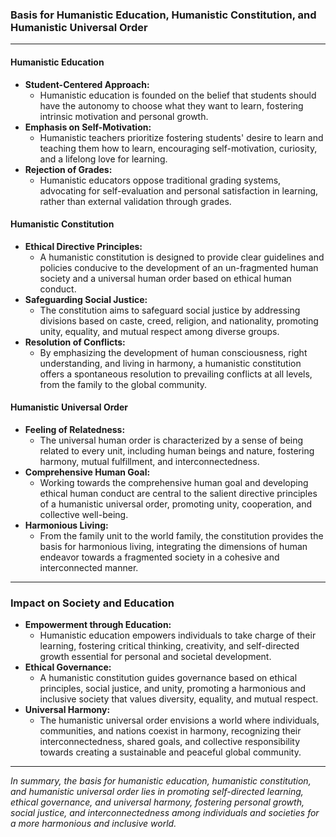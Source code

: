 ### Basis for Humanistic Education, Humanistic Constitution, and Humanistic Universal Order

---

#### Humanistic Education

- **Student-Centered Approach:**
  - Humanistic education is founded on the belief that students should have the autonomy to choose what they want to learn, fostering intrinsic motivation and personal growth.
- **Emphasis on Self-Motivation:**
  - Humanistic teachers prioritize fostering students' desire to learn and teaching them how to learn, encouraging self-motivation, curiosity, and a lifelong love for learning.
- **Rejection of Grades:**
  - Humanistic educators oppose traditional grading systems, advocating for self-evaluation and personal satisfaction in learning, rather than external validation through grades.

#### Humanistic Constitution

- **Ethical Directive Principles:**
  - A humanistic constitution is designed to provide clear guidelines and policies conducive to the development of an un-fragmented human society and a universal human order based on ethical human conduct.
- **Safeguarding Social Justice:**
  - The constitution aims to safeguard social justice by addressing divisions based on caste, creed, religion, and nationality, promoting unity, equality, and mutual respect among diverse groups.
- **Resolution of Conflicts:**
  - By emphasizing the development of human consciousness, right understanding, and living in harmony, a humanistic constitution offers a spontaneous resolution to prevailing conflicts at all levels, from the family to the global community.

#### Humanistic Universal Order

- **Feeling of Relatedness:**
  - The universal human order is characterized by a sense of being related to every unit, including human beings and nature, fostering harmony, mutual fulfillment, and interconnectedness.
- **Comprehensive Human Goal:**
  - Working towards the comprehensive human goal and developing ethical human conduct are central to the salient directive principles of a humanistic universal order, promoting unity, cooperation, and collective well-being.
- **Harmonious Living:**
  - From the family unit to the world family, the constitution provides the basis for harmonious living, integrating the dimensions of human endeavor towards a fragmented society in a cohesive and interconnected manner.

---

### Impact on Society and Education

- **Empowerment through Education:**
  - Humanistic education empowers individuals to take charge of their learning, fostering critical thinking, creativity, and self-directed growth essential for personal and societal development.
- **Ethical Governance:**
  - A humanistic constitution guides governance based on ethical principles, social justice, and unity, promoting a harmonious and inclusive society that values diversity, equality, and mutual respect.
- **Universal Harmony:**
  - The humanistic universal order envisions a world where individuals, communities, and nations coexist in harmony, recognizing their interconnectedness, shared goals, and collective responsibility towards creating a sustainable and peaceful global community.

---

_In summary, the basis for humanistic education, humanistic constitution, and humanistic universal order lies in promoting self-directed learning, ethical governance, and universal harmony, fostering personal growth, social justice, and interconnectedness among individuals and societies for a more harmonious and inclusive world._
